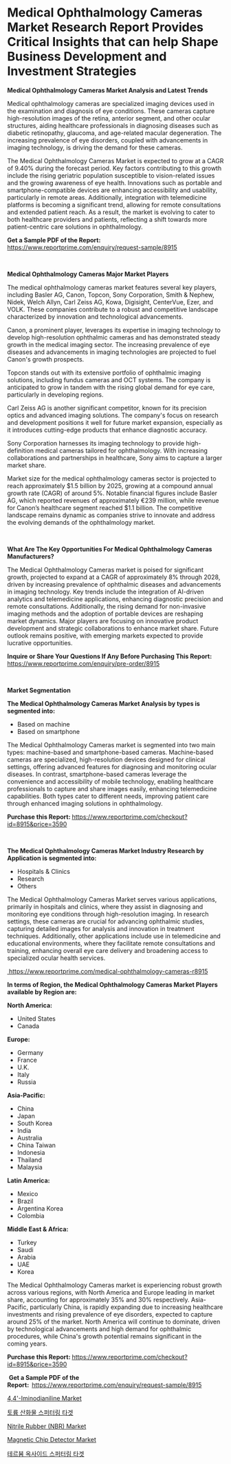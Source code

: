 <p><h1>Medical Ophthalmology Cameras Market Research Report Provides Critical Insights that can help Shape Business Development and Investment Strategies</h1></p><p><strong>Medical Ophthalmology Cameras Market Analysis and Latest Trends</strong></p>
<p><p>Medical ophthalmology cameras are specialized imaging devices used in the examination and diagnosis of eye conditions. These cameras capture high-resolution images of the retina, anterior segment, and other ocular structures, aiding healthcare professionals in diagnosing diseases such as diabetic retinopathy, glaucoma, and age-related macular degeneration. The increasing prevalence of eye disorders, coupled with advancements in imaging technology, is driving the demand for these cameras.</p><p>The Medical Ophthalmology Cameras Market is expected to grow at a CAGR of 9.40% during the forecast period. Key factors contributing to this growth include the rising geriatric population susceptible to vision-related issues and the growing awareness of eye health. Innovations such as portable and smartphone-compatible devices are enhancing accessibility and usability, particularly in remote areas. Additionally, integration with telemedicine platforms is becoming a significant trend, allowing for remote consultations and extended patient reach. As a result, the market is evolving to cater to both healthcare providers and patients, reflecting a shift towards more patient-centric care solutions in ophthalmology.</p></p>
<p><strong>Get a Sample PDF of the Report:&nbsp;</strong> <a href="https://www.reportprime.com/enquiry/request-sample/8915">https://www.reportprime.com/enquiry/request-sample/8915</a></p>
<p>&nbsp;</p>
<p><strong>Medical Ophthalmology Cameras Major Market Players</strong></p>
<p><p>The medical ophthalmology cameras market features several key players, including Basler AG, Canon, Topcon, Sony Corporation, Smith & Nephew, Nidek, Welch Allyn, Carl Zeiss AG, Kowa, Digisight, CenterVue, Ezer, and VOLK. These companies contribute to a robust and competitive landscape characterized by innovation and technological advancements.</p><p>Canon, a prominent player, leverages its expertise in imaging technology to develop high-resolution ophthalmic cameras and has demonstrated steady growth in the medical imaging sector. The increasing prevalence of eye diseases and advancements in imaging technologies are projected to fuel Canon's growth prospects.</p><p>Topcon stands out with its extensive portfolio of ophthalmic imaging solutions, including fundus cameras and OCT systems. The company is anticipated to grow in tandem with the rising global demand for eye care, particularly in developing regions. </p><p>Carl Zeiss AG is another significant competitor, known for its precision optics and advanced imaging solutions. The company's focus on research and development positions it well for future market expansion, especially as it introduces cutting-edge products that enhance diagnostic accuracy.</p><p>Sony Corporation harnesses its imaging technology to provide high-definition medical cameras tailored for ophthalmology. With increasing collaborations and partnerships in healthcare, Sony aims to capture a larger market share.</p><p>Market size for the medical ophthalmology cameras sector is projected to reach approximately $1.5 billion by 2025, growing at a compound annual growth rate (CAGR) of around 5%. Notable financial figures include Basler AG, which reported revenues of approximately €239 million, while revenue for Canon’s healthcare segment reached $1.1 billion. The competitive landscape remains dynamic as companies strive to innovate and address the evolving demands of the ophthalmology market.</p></p>
<p>&nbsp;</p>
<p><strong>What Are The Key Opportunities For Medical Ophthalmology Cameras Manufacturers?</strong></p>
<p><p>The Medical Ophthalmology Cameras market is poised for significant growth, projected to expand at a CAGR of approximately 8% through 2028, driven by increasing prevalence of ophthalmic diseases and advancements in imaging technology. Key trends include the integration of AI-driven analytics and telemedicine applications, enhancing diagnostic precision and remote consultations. Additionally, the rising demand for non-invasive imaging methods and the adoption of portable devices are reshaping market dynamics. Major players are focusing on innovative product development and strategic collaborations to enhance market share. Future outlook remains positive, with emerging markets expected to provide lucrative opportunities.</p></p>
<p><strong>Inquire or Share Your Questions If Any Before Purchasing This Report:</strong> <a href="https://www.reportprime.com/enquiry/pre-order/8915">https://www.reportprime.com/enquiry/pre-order/8915</a></p>
<p>&nbsp;</p>
<p><strong>Market Segmentation</strong></p>
<p><strong>The Medical Ophthalmology Cameras Market Analysis by types is segmented into:</strong></p>
<p><ul><li>Based on machine</li><li>Based on smartphone</li></ul></p>
<p><p>The Medical Ophthalmology Cameras market is segmented into two main types: machine-based and smartphone-based cameras. Machine-based cameras are specialized, high-resolution devices designed for clinical settings, offering advanced features for diagnosing and monitoring ocular diseases. In contrast, smartphone-based cameras leverage the convenience and accessibility of mobile technology, enabling healthcare professionals to capture and share images easily, enhancing telemedicine capabilities. Both types cater to different needs, improving patient care through enhanced imaging solutions in ophthalmology.</p></p>
<p><strong>Purchase this Report:&nbsp;</strong><a href="https://www.reportprime.com/checkout?id=8915&price=3590">https://www.reportprime.com/checkout?id=8915&price=3590</a></p>
<p>&nbsp;</p>
<p><strong>The Medical Ophthalmology Cameras Market Industry Research by Application is segmented into:</strong></p>
<p><ul><li>Hospitals & Clinics</li><li>Research</li><li>Others</li></ul></p>
<p><p>The Medical Ophthalmology Cameras Market serves various applications, primarily in hospitals and clinics, where they assist in diagnosing and monitoring eye conditions through high-resolution imaging. In research settings, these cameras are crucial for advancing ophthalmic studies, capturing detailed images for analysis and innovation in treatment techniques. Additionally, other applications include use in telemedicine and educational environments, where they facilitate remote consultations and training, enhancing overall eye care delivery and broadening access to specialized ocular health services.</p></p>
<p><a href="https://www.reportprime.com/medical-ophthalmology-cameras-r8915">&nbsp;https://www.reportprime.com/medical-ophthalmology-cameras-r8915</a></p>
<p><strong>In terms of Region, the Medical Ophthalmology Cameras Market Players available by Region are:</strong></p>
<p>
    <p> <strong> North America: </strong>
        <ul>
            <li>United States</li>
            <li>Canada</li>
        </ul>
        </p> 
    <p> <strong> Europe: </strong>
        <ul>
            <li>Germany</li>
            <li>France</li>
            <li>U.K.</li>
            <li>Italy</li>
            <li>Russia</li>
        </ul>
        </p> 
    <p> <strong> Asia-Pacific: </strong>
        <ul>
            <li>China</li>
            <li>Japan</li>
            <li>South Korea</li>
            <li>India</li>
            <li>Australia</li>
            <li>China Taiwan</li>
            <li>Indonesia</li>
            <li>Thailand</li>
            <li>Malaysia</li>
        </ul>
        </p> 
    <p> <strong> Latin America: </strong>
        <ul>
            <li>Mexico</li>
            <li>Brazil</li>
            <li>Argentina Korea</li>
            <li>Colombia</li>
        </ul>
        </p> 
    <p> <strong> Middle East & Africa: </strong>
        <ul>
            <li>Turkey</li>
            <li>Saudi</li>
            <li>Arabia</li>
            <li>UAE</li>
            <li>Korea</li>
        </ul>
    </p>
    </p>
<p><p>The Medical Ophthalmology Cameras market is experiencing robust growth across various regions, with North America and Europe leading in market share, accounting for approximately 35% and 30% respectively. Asia-Pacific, particularly China, is rapidly expanding due to increasing healthcare investments and rising prevalence of eye disorders, expected to capture around 25% of the market. North America will continue to dominate, driven by technological advancements and high demand for ophthalmic procedures, while China's growth potential remains significant in the coming years.</p></p>
<p><strong>Purchase this Report: </strong><a href="https://www.reportprime.com/checkout?id=8915&price=3590">https://www.reportprime.com/checkout?id=8915&price=3590</a></p>
<p>&nbsp;<strong>Get a Sample PDF of the Report:&nbsp;&nbsp;</strong><a href="https://www.reportprime.com/enquiry/request-sample/8915">https://www.reportprime.com/enquiry/request-sample/8915</a></p>
<p><strong></strong></p>
<p><p><a href="https://issuu.com/reportprime-2/docs/44-iminodianiline-market-size-2030._bf038d677db0bc">4,4'-Iminodianiline Market</a></p><p><a href="https://medium.com/@puputzim_20688/%EC%84%B8%EA%B3%84-thorium-oxide-sputtering-target-market-%EC%9D%80-2024%EC%97%90%EC%84%9C-2031%EB%A1%9C-%EC%97%B0%ED%8F%89%EA%B7%A0-%EC%A6%9D%EA%B0%80%EC%9C%A8%EC%9D%84-%EB%B3%B4%EC%9D%BC-%EA%B2%83%EC%9C%BC%EB%A1%9C-%EC%98%88%EC%83%81%EB%90%A9%EB%8B%88%EB%8B%A4-abfef2c312c8">토륨 산화물 스퍼터링 타겟</a></p><p><a href="https://medium.com/@cearranry14/the-nitrile-rubber-nbr-market-prioritizes-cost-control-and-efficiency-enhancement-191565f510f3">Nitrile Rubber (NBR) Market</a></p><p><a href="https://www.linkedin.com/pulse/global-magnetic-chip-detector-industry-research-report-competitive-znfqc?trackingId=vSZnXH%2FxQr%2BxBYAAHOcrhw%3D%3D">Magnetic Chip Detector Market</a></p><p><a href="https://medium.com/@puputzim_20688/terbium-oxide-sputtering-target-market-%EC%9D%98-%EA%B8%80%EB%A1%9C%EB%B2%8C-%EC%8B%9C%EC%9E%A5-%EA%B0%9C%EC%9A%94%EB%8A%94-%EC%A0%84-%EC%84%B8%EA%B3%84-%EB%B0%8F-%EC%A3%BC%EC%9A%94-%EC%8B%9C%EC%9E%A5%EC%9D%98-%EC%82%B0%EC%97%85%EC%97%90-%EC%98%81%ED%96%A5%EC%9D%84-%EB%AF%B8%EC%B9%98%EB%8A%94-%EC%A3%BC%EC%9A%94-%ED%8A%B8%EB%A0%8C%EB%93%9C%EC%97%90-%EB%8C%80%ED%95%9C-%EB%8F%85%ED%8A%B9%ED%95%9C-%EA%B4%80%EC%A0%90%EC%9D%84-ab2681d3c113">테르븀 옥사이드 스퍼터링 타겟</a></p></p>